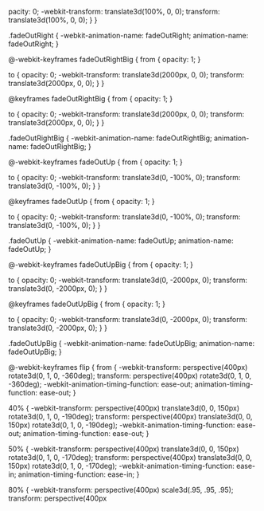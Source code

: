 pacity: 0;
    -webkit-transform: translate3d(100%, 0, 0);
    transform: translate3d(100%, 0, 0);
  }
}

.fadeOutRight {
  -webkit-animation-name: fadeOutRight;
  animation-name: fadeOutRight;
}

@-webkit-keyframes fadeOutRightBig {
  from {
    opacity: 1;
  }

  to {
    opacity: 0;
    -webkit-transform: translate3d(2000px, 0, 0);
    transform: translate3d(2000px, 0, 0);
  }
}

@keyframes fadeOutRightBig {
  from {
    opacity: 1;
  }

  to {
    opacity: 0;
    -webkit-transform: translate3d(2000px, 0, 0);
    transform: translate3d(2000px, 0, 0);
  }
}

.fadeOutRightBig {
  -webkit-animation-name: fadeOutRightBig;
  animation-name: fadeOutRightBig;
}

@-webkit-keyframes fadeOutUp {
  from {
    opacity: 1;
  }

  to {
    opacity: 0;
    -webkit-transform: translate3d(0, -100%, 0);
    transform: translate3d(0, -100%, 0);
  }
}

@keyframes fadeOutUp {
  from {
    opacity: 1;
  }

  to {
    opacity: 0;
    -webkit-transform: translate3d(0, -100%, 0);
    transform: translate3d(0, -100%, 0);
  }
}

.fadeOutUp {
  -webkit-animation-name: fadeOutUp;
  animation-name: fadeOutUp;
}

@-webkit-keyframes fadeOutUpBig {
  from {
    opacity: 1;
  }

  to {
    opacity: 0;
    -webkit-transform: translate3d(0, -2000px, 0);
    transform: translate3d(0, -2000px, 0);
  }
}

@keyframes fadeOutUpBig {
  from {
    opacity: 1;
  }

  to {
    opacity: 0;
    -webkit-transform: translate3d(0, -2000px, 0);
    transform: translate3d(0, -2000px, 0);
  }
}

.fadeOutUpBig {
  -webkit-animation-name: fadeOutUpBig;
  animation-name: fadeOutUpBig;
}

@-webkit-keyframes flip {
  from {
    -webkit-transform: perspective(400px) rotate3d(0, 1, 0, -360deg);
    transform: perspective(400px) rotate3d(0, 1, 0, -360deg);
    -webkit-animation-timing-function: ease-out;
    animation-timing-function: ease-out;
  }

  40% {
    -webkit-transform: perspective(400px) translate3d(0, 0, 150px) rotate3d(0, 1, 0, -190deg);
    transform: perspective(400px) translate3d(0, 0, 150px) rotate3d(0, 1, 0, -190deg);
    -webkit-animation-timing-function: ease-out;
    animation-timing-function: ease-out;
  }

  50% {
    -webkit-transform: perspective(400px) translate3d(0, 0, 150px) rotate3d(0, 1, 0, -170deg);
    transform: perspective(400px) translate3d(0, 0, 150px) rotate3d(0, 1, 0, -170deg);
    -webkit-animation-timing-function: ease-in;
    animation-timing-function: ease-in;
  }

  80% {
    -webkit-transform: perspective(400px) scale3d(.95, .95, .95);
    transform: perspective(400px